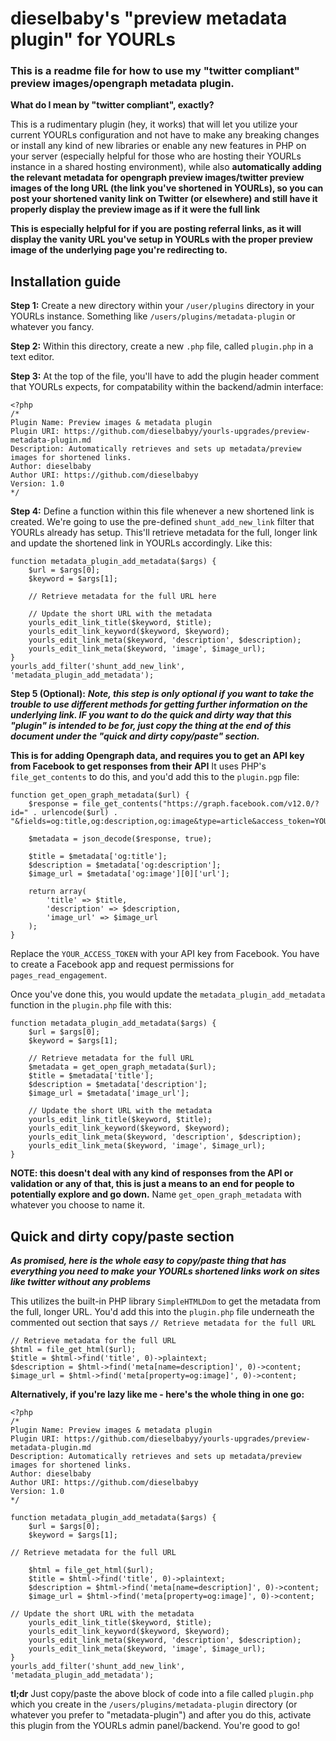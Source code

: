 # dieselbaby's "preview metadata plugin" for YOURLs

### This is a readme file for how to use my "twitter compliant" preview images/opengraph metadata plugin.

**What do I mean by "twitter compliant", exactly?**

This is a rudimentary plugin (hey, it works) that will let you utilize your current YOURLs configuration and not have to make any breaking changes or install any kind of new libraries or enable any new features in PHP on your server (especially helpful for those who are hosting their YOURLs instance in a shared hosting environment), while also **automatically adding the relevant metadata for opengraph preview images/twitter preview images of the long URL (the link you've shortened in YOURLs), so you can post your shortened vanity link on Twitter (or elsewhere) and still have it properly display the preview image as if it were the full link**

**This is especially helpful for if you are posting referral links, as it will display the vanity URL you've setup in YOURLs with the proper preview image of the underlying page you're redirecting to.**

## Installation guide

**Step 1:** Create a new directory within your `/user/plugins` directory in your YOURLs instance.  Something like `/users/plugins/metadata-plugin` or whatever you fancy.

**Step 2:** Within this directory, create a new `.php` file, called `plugin.php` in a text editor.

**Step 3:** At the top of the file, you'll have to add the plugin header comment that YOURLs expects, for compatability within the backend/admin interface:

```
<?php
/*
Plugin Name: Preview images & metadata plugin
Plugin URI: https://github.com/dieselbabyy/yourls-upgrades/preview-metadata-plugin.md
Description: Automatically retrieves and sets up metadata/preview images for shortened links.
Author: dieselbaby
Author URI: https://github.com/dieselbabyy
Version: 1.0
*/
```
**Step 4:** Define a function within this file whenever a new shortened link is created.  We're going to use the pre-defined `shunt_add_new_link` filter that YOURLs already has setup.  This'll retrieve metadata for the full, longer link and update the shortened link in YOURLs accordingly.  Like this:

```
function metadata_plugin_add_metadata($args) {
    $url = $args[0];
    $keyword = $args[1];

    // Retrieve metadata for the full URL here

    // Update the short URL with the metadata
    yourls_edit_link_title($keyword, $title);
    yourls_edit_link_keyword($keyword, $keyword);
    yourls_edit_link_meta($keyword, 'description', $description);
    yourls_edit_link_meta($keyword, 'image', $image_url);
}
yourls_add_filter('shunt_add_new_link', 'metadata_plugin_add_metadata');
```

**Step 5 (Optional):** ***Note, this step is only optional if you want to take the trouble to use different methods for getting further information on the underlying link.  IF you want to do the quick and dirty way that this "plugin" is intended to be for, just copy the thing at the end of this document under the "quick and dirty copy/paste" section.***

**This is for adding Opengraph data, and requires you to get an API key from Facebook to get responses from their API**  It uses PHP's `file_get_contents` to do this, and you'd add this to the `plugin.pgp` file:
```
function get_open_graph_metadata($url) {
    $response = file_get_contents("https://graph.facebook.com/v12.0/?id=" . urlencode($url) . "&fields=og:title,og:description,og:image&type=article&access_token=YOUR_ACCESS_TOKEN");
    
    $metadata = json_decode($response, true);
    
    $title = $metadata['og:title'];
    $description = $metadata['og:description'];
    $image_url = $metadata['og:image'][0]['url'];
    
    return array(
        'title' => $title,
        'description' => $description,
        'image_url' => $image_url
    );
}
```

Replace the `YOUR_ACCESS_TOKEN` with your API key from Facebook.  You have to create a Facebook app and request permissions for `pages_read_engagement`.

Once you've done this, you would update the `metadata_plugin_add_metadata` function in the `plugin.php` file with this:

```
function metadata_plugin_add_metadata($args) {
    $url = $args[0];
    $keyword = $args[1];

    // Retrieve metadata for the full URL
    $metadata = get_open_graph_metadata($url);
    $title = $metadata['title'];
    $description = $metadata['description'];
    $image_url = $metadata['image_url'];

    // Update the short URL with the metadata
    yourls_edit_link_title($keyword, $title);
    yourls_edit_link_keyword($keyword, $keyword);
    yourls_edit_link_meta($keyword, 'description', $description);
    yourls_edit_link_meta($keyword, 'image', $image_url);
}
```

**NOTE: this doesn't deal with any kind of responses from the API or validation or any of that, this is just a means to an end for people to potentially explore and go down.**  Name `get_open_graph_metadata` with whatever you choose to name it.

## Quick and dirty copy/paste section

***As promised, here is the whole easy to copy/paste thing that has everything you need to make your YOURLs shortened links work on sites like twitter without any problems***

This utilizes the built-in PHP library `SimpleHTMLDom` to get the metadata from the full, longer URL.  You'd add this into the `plugin.php` file underneath the commented out section that says `// Retrieve metadata for the full URL` 

```
// Retrieve metadata for the full URL
$html = file_get_html($url);
$title = $html->find('title', 0)->plaintext;
$description = $html->find('meta[name=description]', 0)->content;
$image_url = $html->find('meta[property=og:image]', 0)->content;
```

**Alternatively, if you're lazy like me - here's the whole thing in one go:**

```
<?php
/*
Plugin Name: Preview images & metadata plugin
Plugin URI: https://github.com/dieselbabyy/yourls-upgrades/preview-metadata-plugin.md
Description: Automatically retrieves and sets up metadata/preview images for shortened links.
Author: dieselbaby
Author URI: https://github.com/dieselbabyy
Version: 1.0
*/

function metadata_plugin_add_metadata($args) {
    $url = $args[0];
    $keyword = $args[1];

// Retrieve metadata for the full URL
    
    $html = file_get_html($url);
    $title = $html->find('title', 0)->plaintext;
    $description = $html->find('meta[name=description]', 0)->content;
    $image_url = $html->find('meta[property=og:image]', 0)->content;

// Update the short URL with the metadata
    yourls_edit_link_title($keyword, $title);
    yourls_edit_link_keyword($keyword, $keyword);
    yourls_edit_link_meta($keyword, 'description', $description);
    yourls_edit_link_meta($keyword, 'image', $image_url);
}
yourls_add_filter('shunt_add_new_link', 'metadata_plugin_add_metadata');
```

**tl;dr** Just copy/paste the above block of code into a file called `plugin.php` which you create in the `/users/plugins/metadata-plugin` directory (or whatever you prefer to "metadata-plugin") and after you do this, activate this plugin from the YOURLs admin panel/backend.  You're good to go!
